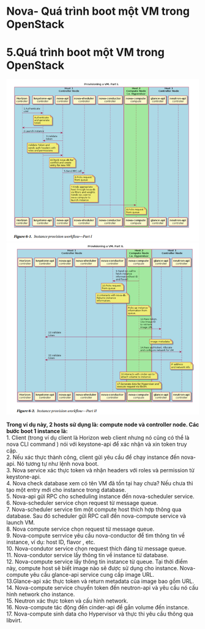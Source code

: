# Nova- Quá trình boot một VM trong OpenStack


# 5.Quá trình boot một VM trong OpenStack
<img src="../images/nova-quatrinhboot1.png" />  
<img src="../images/nova-quatrinhboot2.png" />


**Trong ví dụ này, 2 hosts sử dụng là: compute node và controller node. Các bước boot 1 instance là:**  
	1. Client (trong ví dụ client là Horizon web client nhưng nó cũng có thể là nova CLI command ) nói với keystone-api để xác nhận và xin token truy cập.  
	2. Nếu xác thực thành công, client gửi yêu cầu để chạy instance đến nova-api. Nó tương tự như lệnh nova boot.  
	3. Nova service xác thực token và nhận headers với roles và permission từ keystone-api.  
	4. Nova check database xem có tên VM đã tồn tại hay chưa? Nếu chưa thì tạo một entry mới cho instance trong database.  
	5. Nova-api gửi RPC cho scheduling instance đến nova-scheduler service.  
	6. Nova-scheduler service chọn request từ message queue.  
	7. Nova-scheduler service tìm một compute host thích hợp thông qua database. Sau đó scheduler gửi RPC call đến nova-compute service và launch VM.  
	8. Nova compute service chọn request từ message queue.  
	9. Nova-compute serrvice yêu cầu nova-conductor để tìm thông tin về instance, ví dụ: host ID, flavor , etc.  
    10. Nova-condutor service chọn request thích đáng từ message queue.  
	11. Nova-condutor service lấy thông tin về instance từ database.  
	12. Nova-compute service lấy thông tin instance từ queue. Tại thời điểm này, compute host sẽ biết image nào sẽ được sử dụng cho instance. Nova-compute yêu cầu glance-api service cung cấp image URL.  
	13.Glance-api xác thực token và return metadata của image bao gồm URL.  
	14. Nova-compute service chuyển token đến neutron-api và yêu cầu nó cấu hình network cho instance.  
	15. Neutron xác thực token và cấu hình network.  
	16. Nova-compute tác động đến cinder-api để gắn volume đến instance.  
	17. Nova-compute sinh data cho Hypervisor và thực thi yêu cầu thông qua libvirt.  



